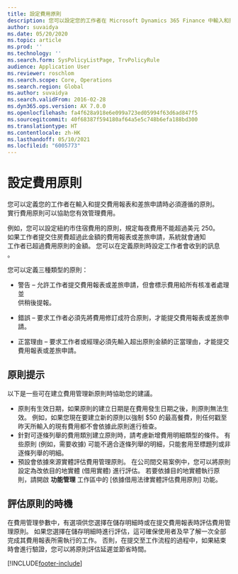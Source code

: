 ```yaml
---
title: 設定費用原則
description: 您可以設定您的工作者在 Microsoft Dynamics 365 Finance 中輸入和提交費用報表和差旅申請時必須遵循的費用原則。
author: suvaidya
ms.date: 05/20/2020
ms.topic: article
ms.prod: ''
ms.technology: ''
ms.search.form: SysPolicyListPage, TrvPolicyRule
audience: Application User
ms.reviewer: roschlom
ms.search.scope: Core, Operations
ms.search.region: Global
ms.author: suvaidya
ms.search.validFrom: 2016-02-28
ms.dyn365.ops.version: AX 7.0.0
ms.openlocfilehash: fa4f628a918e6e099a723ed05994f63d6ad847f5
ms.sourcegitcommit: 40f68387f594180af64a5e5c748b6efa188bd300
ms.translationtype: HT
ms.contentlocale: zh-HK
ms.lasthandoff: 05/10/2021
ms.locfileid: "6005773"
---
```

# <a name="set-up-expense-policies"></a>設定費用原則

您可以定義您的工作者在輸入和提交費用報表和差旅申請時必須遵循的原則。         
實行費用原則可以協助您有效管理費用。         

例如，您可以設定紐約市住宿費用的原則，規定每夜費用不能超過美元 250。       
如果工作者提交住房費超過此金額的費用報表或差旅申請，系統就會通知        
工作者已超過費用原則的金額。 您可以在定義原則時設定工作者會收到的訊息        
。      
        
您可以定義三種類型的原則：         
        
- 警告 – 允許工作者提交費用報表或差旅申請，但會標示費用給所有核准者處理並        
  供稍後提報。        

- 錯誤 – 要求工作者必須先將費用修訂成符合原則，才能提交費用報表或差旅申請。       
 
 - 正當理由 – 要求工作者或經理必須先輸入超出原則金額的正當理由，才能提交費用報表或差旅申請。        

## <a name="policy-tips"></a>原則提示
以下是一些可在建立費用管理新原則時協助您的建議。 
* 原則有生效日期，如果原則的建立日期是在費用發生日期之後，則原則無法生效。 例如，如果您現在要建立新的原則以強制 $50 的最高餐費，則任何戳至昨天所輸入的現有費用都不會依據此原則進行檢查。
* 針對可逐條列舉的費用類別建立原則時，請考慮新增費用明細類型的條件。 有些原則 (例如，需要收據) 可能不適合逐條列舉的明細，只能套用至標題列或非逐條列舉的明細。 
* 預設會依據來源實體評估費用管理原則。 在公司間交易案例中，您可以將原則設定為改依目的地實體 (借用實體) 進行評估。 若要依據目的地實體執行原則，請開啟 **功能管理** 工作區中的 [依據借用法律實體評估費用原則] 功能。

## <a name="when-to-evaluate-policies"></a>評估原則的時機

在費用管理參數中，有選項供您選擇在儲存明細時或在提交費用報表時評估費用管理原則。 如果您選擇在儲存明細時進行評估，這可確保使用者及早了解一次全部完成其費用報表所需執行的工作。 否則，在提交至工作流程的過程中，如果結束時會進行驗證，您可以將原則評估延遲並節省時間。


[!INCLUDE[footer-include](../includes/footer-banner.md)]